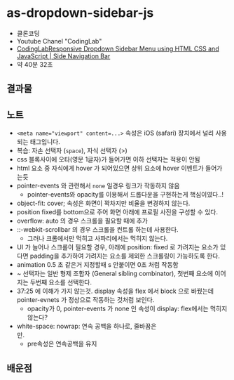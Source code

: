 # as-dropdown-sidebar-js

* 클론코딩
* Youtube Chanel "CodingLab"
* [CodingLabResponsive Dropdown Sidebar Menu using HTML CSS and JavaScript | Side Navigation Bar](https://www.youtube.com/watch?v=ES8vJcUqE7s&t=5s)
* 약 40분 32초

## 결과물

## 노트

* `<meta name="viewport" content=...>` 속성은 iOS (safari) 장치에서 널리 사용되는 태그입니다.
* 복습: 자손 선택자 (`space`), 자식 선택자 (>)
* css  블록사이에 오타(영문 1글자)가 들어가면 이하 선택자는 적용이 안됨
* html 요소 중 자식에게 hover 가 되어있으면 상위 요소에 hover 이벤트가 들어가는듯
* pointer-events 와 관련해서 `none` 일경우 링크가 작동하지 않음
  * pointer-events와 opacity를 이용해서 드롭다운을 구현하는게 핵심이였다..!
* object-fit: cover; 속성은 화면이 꽉차지만 비율을 변경하지 않는다.
* position fixed를 bottom으로 주어 화면 아래에 프로필 사진을 구성할 수 있다.
* overflow: auto 의 경우 스크롤을 필요할 때에 추가
* ::-webkit-scrollbar 의 경우 스크롤을 컨트롤 하는데 사용한다.
  * 그러나 크롬에서만 먹히고 사파리에서는 먹히지 않는다.
* UI 가 늘어나 스크롤이 필요할 경우, 아래에 position: fixed 로 가려지는 요소가 있다면 padding을 추가하여 가려지는 요소를 제외한 스크롤링이 가능하도록 한다.
* animation 0.5 초 같은거 지정할때 s 안붙이면 0초 처럼 작동함
* ~ 선택자는 일반 형제 조합자 (General sibling combinator), 첫번째 요소에 이어지는 두번째 요소를 선택한다.
* 37:25 에 이해가 가지 않는것. display 속성을 flex 에서 block 으로 바꿨는데 pointer-evnets 가 정상으로 작동하는 것처럼 보인다.
  * opacity가 0, pointer-events 가 none 인 속성이 display: flex에서는 먹히지 않는다?
* white-space: nowrap: 연속 공백을 하나로, 줄바꿈은 <br> 만.
  * pre속성은 연속공백을 유지

## 배운점

